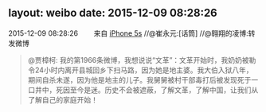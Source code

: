 layout: weibo
date: 2015-12-09 08:28:26
---
<meta name="referrer" content="no-referrer" />

2015-12-09 08:28:26  &nbsp;&nbsp;&nbsp;&nbsp;&nbsp;&nbsp; 来自 <a href="sinaweibo://customweibosource" rel="nofollow">iPhone 5s</a>
 //@崔永元:[话筒] //@翱翔的凌博:转发微博
>  @贾樟柯: 我的第1966条微博，我想说说“文革”：文革开始时，我奶奶被勒令24小时内离开县城回乡下扫马路，因为她是地主婆。我大伯入狱八年，期间自杀未遂，因为他是地主的儿子。我舅舅被村干部毒打后被发现死于一口井中，死因至今是迷。历史不会被遮蔽，了解文革，了解中国，让我们从了解自己的家庭开始！ ​​​

